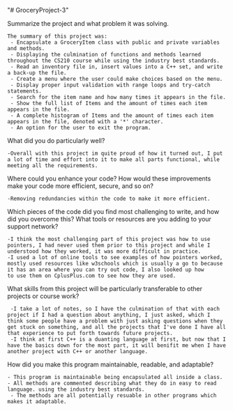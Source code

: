"# GroceryProject-3" 

Summarize the project and what problem it was solving.

	The summary of this project was:
  	 - Encapsulate a GroceryItem class with public and private variables and methods.
 	 - Displaying the culmination of functions and methods learned throughout the CS210 course while using the industry best standards.
 	 - Read an inventory file in, insert values into a C++ set, and write a back-up the file.
 	 - Create a menu where the user could make choices based on the menu.
 	 - Display proper input validation with range loops and try-catch statements.
 	 - Search for the item name and how many times it appears in the file.
	 - Show the full list of Items and the amount of times each item appears in the file.
	 - A complete histogram of Items and the amount of times each item appears in the file, denoted with a '*' character.
	 - An option for the user to exit the program.
	
What did you do particularly well?

  	-Overall with this project im quite proud of how it turned out, I put a lot of time and effort into it to make all parts functional, while meeting all the requirements.

Where could you enhance your code? How would these improvements make your code more efficient, secure, and so on?

	-Removing redundancies within the code to make it more efficient.

Which pieces of the code did you find most challenging to write, and how did you overcome this? What tools or resources are you adding to your support network?

  	-I think the most challenging part of this project was how to use pointers, I had never used them prior to this project and while I understood how they worked, it was more difficult in practice.
  	-I used a lot of online tools to see examples of how pointers worked, mostly used resources like w3schools which is usually a go to because it has an area where you can try out code, I also looked up how 
  	to use them on CplusPlus.com to see how they are used. 

What skills from this project will be particularly transferable to other projects or course work?

 	 -I take a lot of notes, so I have the culmination of that with each project if I had a question about anything, I just asked, which I think some people have a problem with just asking questions when they get stuck on something, and all the projects that I've done I have all that experience to put forth towards future projects.
   	 -I think at first C++ is a duanting language at first, but now that I have the basics down for the most part, it will benifit me when I have another project with C++ or another language. 
   
How did you make this program maintainable, readable, and adaptable?

  	- This program is maintainable being encapsulated all inside a class.
  	- All methods are commented describing what they do in easy to read language. using the industry best standards.
 	 - The methods are all potentially resuable in other programs which makes it adaptable. 
